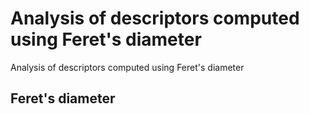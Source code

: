 # Analysis of descriptors computed using Feret's diameter
Analysis of descriptors computed using Feret's diameter

## Feret's diameter
